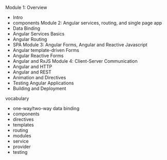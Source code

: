 Module 1: Overview
- Intro
- components
Module 2: Angular services, routing, and single page app
- Data Binding
- Angular Services Basics
- Angular Routing
- SPA
Module 3: Angular Forms, Angular and Reactive Javascript
- Angular template-driven Forms
- Angular Reactive Forms
- Angular and RxJS
Module 4: Client-Server Communication
- Angular and HTTP
- Angular and REST
- Animation and Directives
- Testing Angular Applications
- Building and Deployment

vocabulary
* one-way/two-way data binding
* components
* directives
* templates
* routing
* modules
* service
* provider
* testing


